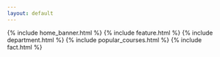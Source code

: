 ```yaml
---
layout: default
---
```

{% include home_banner.html %}
{% include feature.html %}
{% include department.html %}
{% include popular_courses.html %}
{% include fact.html %}




